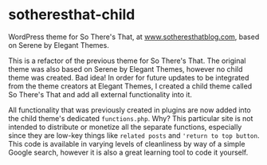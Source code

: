 # sotheresthat-child
WordPress theme for So There's That, at www.sotheresthatblog.com, based on Serene by Elegant Themes.

This is a refactor of the previous theme for So There's That. The original theme was also
based on Serene by Elegant Themes, however no child theme was created. Bad idea! In order
for future updates to be integrated from the theme creators at Elegant Themes, I created
a child theme called So There's That and add all external functionality into it.

All functionality that was previously created in plugins are now added into the child 
theme's dedicated `functions.php`. Why? This particular site is not intended to 
distribute or monetize all the separate functions, especially since they are low-key
things like `related posts` and `'return to top button`. This code is available
in varying levels of cleanliness by way of a simple Google search, however it
is also a great learning tool to code it yourself.